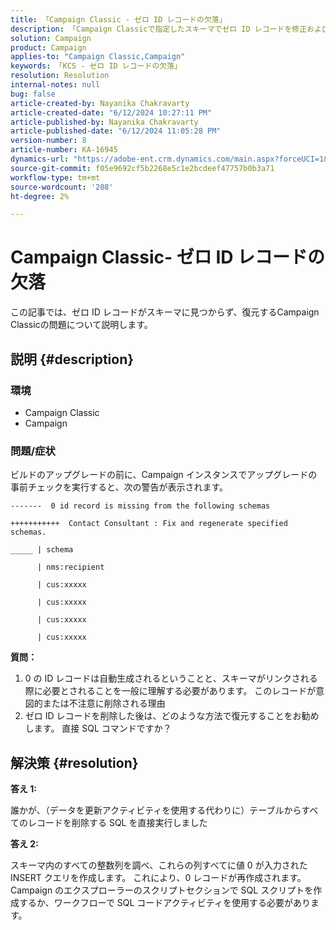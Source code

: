 ```yaml
---
title: 「Campaign Classic - ゼロ ID レコードの欠落」
description: 「Campaign Classicで指定したスキーマでゼロ ID レコードを修正および再生成する方法を説明します。」
solution: Campaign
product: Campaign
applies-to: "Campaign Classic,Campaign"
keywords: 「KCS - ゼロ ID レコードの欠落」
resolution: Resolution
internal-notes: null
bug: false
article-created-by: Nayanika Chakravarty
article-created-date: "6/12/2024 10:27:11 PM"
article-published-by: Nayanika Chakravarty
article-published-date: "6/12/2024 11:05:28 PM"
version-number: 8
article-number: KA-16945
dynamics-url: "https://adobe-ent.crm.dynamics.com/main.aspx?forceUCI=1&pagetype=entityrecord&etn=knowledgearticle&id=539b09e4-0a29-ef11-840a-000d3a3764e0"
source-git-commit: f05e9692cf5b2268e5c1e2bcdeef47757b0b3a71
workflow-type: tm+mt
source-wordcount: '208'
ht-degree: 2%

---
```


# Campaign Classic- ゼロ ID レコードの欠落


この記事では、ゼロ ID レコードがスキーマに見つからず、復元するCampaign Classicの問題について説明します。

## 説明 {#description}


### 環境

- Campaign Classic
- Campaign


### 問題/症状

ビルドのアップグレードの前に、Campaign インスタンスでアップグレードの事前チェックを実行すると、次の警告が表示されます。


```
-------  0 id record is missing from the following schemas

+++++++++++  Contact Consultant : Fix and regenerate specified schemas.

_____ | schema                   

      | nms:recipient            

      | cus:xxxxx     

      | cus:xxxxx         

      | cus:xxxxx        

      | cus:xxxxx
```


<b>質問：</b>

1. 0 の ID レコードは自動生成されるということと、スキーマがリンクされる際に必要とされることを一般に理解する必要があります。 このレコードが意図的または不注意に削除される理由
2. ゼロ ID レコードを削除した後は、どのような方法で復元することをお勧めします。 直接 SQL コマンドですか？



## 解決策 {#resolution}


<b>答え 1:</b>

誰かが、（データを更新アクティビティを使用する代わりに）テーブルからすべてのレコードを削除する SQL を直接実行しました

<b>答え 2:</b>

スキーマ内のすべての整数列を調べ、これらの列すべてに値 0 が入力された INSERT クエリを作成します。 これにより、0 レコードが再作成されます。 Campaign のエクスプローラーのスクリプトセクションで SQL スクリプトを作成するか、ワークフローで SQL コードアクティビティを使用する必要があります。
